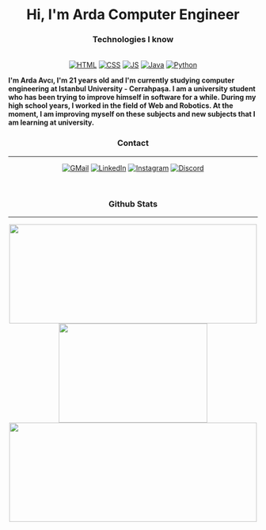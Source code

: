 <h1 align="center"> Hi, I'm Arda Computer Engineer
<h3 align="center">Technologies I know</h3>
<p align="center"><br>
<a href="https://html.com/" target="_blank"><img alt="HTML" src="https://img.shields.io/badge/HTML5-E34F26?style=for-the-badge&logo=html5&logoColor=white"></img></a> 
<a href="https://www.w3.org/Style/CSS" target="_blank"><img alt="CSS" src="https://img.shields.io/badge/CSS3-1572B6?style=for-the-badge&logo=css3&logoColor=white"></img></a>
<a href="https://javascript.com/" target="_blank"><img alt="JS" src="https://img.shields.io/badge/JavaScript-323330?style=for-the-badge&logo=javascript&logoColor=F7DF1E"></img></a>
<a href="https://www.java.com/" target="_blank"><img alt="Java" src="https://img.shields.io/badge/Java-ED8B00?style=for-the-badge&logo=java&logoColor=white"></img></a>
<a href="https://www.python.org/" target="_blank"><img alt="Python" src="https://img.shields.io/badge/Python-3776AB?style=for-the-badge&logo=python&logoColor=white"></img></a>

<p> <b>I'm Arda Avcı, I'm 21 years old and I'm currently studying computer engineering at Istanbul University - Cerrahpaşa. I am a university student who has been trying to improve himself in software for a while. During my high school years, I worked in the field of Web and Robotics. At the moment, I am improving myself on these subjects and new subjects that I am learning at university.</b></p>

                                                                                                                       
 <h3 align="center">Contact</h3>                                                                                                                          
 <hr>
 <p align="center">
<a href="mailto:ardavcict@gmail.com" target="_blank"><img alt="GMail" src="https://img.shields.io/badge/Gmail-D14836?style=for-the-badge&logo=gmail&logoColor=white"></img></a>
<a href="https://www.linkedin.com/in/avciarda/" target="_blank"><img alt="LinkedIn" src="https://img.shields.io/badge/LinkedIn-0077B5?style=for-the-badge&logo=linkedin&logoColor=white"></img></a>     
<a href="https://www.instagram.com/ardavc1/" target="_blank"><img alt="Instagram" src="https://img.shields.io/badge/Instagram-E4405F?style=for-the-badge&logo=instagram&logoColor=white"></img></a>
<a href="https://discord.com/users/334335827918454785" target="_blank"><img alt="Discord" src="https://img.shields.io/badge/Discord-7289DA?style=for-the-badge&logo=discord&logoColor=white"></img></a>
<p align="center">
</p>
 </p>                                                                                                                          
  
                                                                                                                           
</br></p> 
 <h3 align="center">Github Stats</h3>                                                                                                                          
 <hr>

<p align="center">
<img height=200 width=500 src="https://github-profile-summary-cards.vercel.app/api/cards/profile-details?username=ardavc1&theme=highcontrast"></img>
<img height=200 width=300 src="https://github-readme-stats.vercel.app/api/top-langs/?username=ardavc1&theme=highcontrast&hide_border=true&layout=compact"></img>
<img height=200 width=500 src="https://github-readme-stats.vercel.app/api?username=ardavc1&count_private=true&show_icons=true&theme=highcontrast"></img>


</p>
<br> 
                                                                                                                           
                                                                                                                                                
